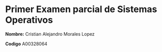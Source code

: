 # Primer Examen parcial de Sistemas Operativos 

**Nombre:** Cristian Alejandro Morales Lopez

**Codigo** A00328064

